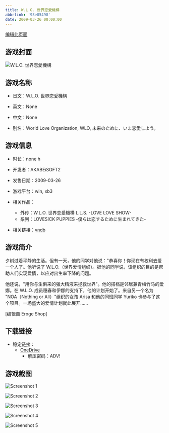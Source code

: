 ```yaml
---
title: W.L.O. 世界恋愛機構
abbrlink: '93e85498'
date: 2009-03-26 00:00:00
---
```

[编辑此页面](https://github.com/ACG-3/ADV3-source/blob/main/source/_posts/games/W.L.O.%20%E4%B8%96%E7%95%8C%E6%81%8B%E6%84%9B%E6%A9%9F%E6%A7%8B.md)

## 游戏封面

![W.L.O. 世界恋愛機構](https://pan.timero.xyz/onedrive/img_lib_001/W.L.O.%20%E4%B8%96%E7%95%8C%E6%81%8B%E6%84%9B%E6%A9%9F%E6%A7%8B_cover.avif)


## 游戏名称

- 日文：W.L.O. 世界恋愛機構
- 英文：None
- 中文：None

- 别名：World Love Organization, WLO, 未来のために、いま恋愛しよう。


## 游戏信息

- 时长：none h
- 开发者：AKABEiSOFT2
- 发售日期：2009-03-26
- 游戏平台：win, xb3
- 相关作品：
   - 外传：W.L.O. 世界恋愛機構 L.L.S. -LOVE LOVE SHOW-
   - 系列：LOVESICK PUPPIES -僕らは恋するために生まれてきた-

- 相关链接：[vndb](https://vndb.org/v1181)


## 游戏简介

夕树过着平静的生活。但有一天，他的同学对他说："恭喜你！你现在有权利去爱一个人了。他听说了 W.L.O.（世界爱情组织）。据他的同学说，该组织的目的是帮助人们实现爱情，以应对出生率下降的问题。

他还说，"用你与生俱来的强大精液来拯救世界"。他的搭档是邻居兼青梅竹马的爱娜。在 W.L.O. 成员穗春和伊娜的支持下，他的计划开始了。来自另一个名为 "NOA（Nothing or All）"组织的女孩 Arisa 和他的同班同学 Yuriko 也参与了这个项目。一场盛大的爱情计划就此展开......

[编辑自 Eroge Shop］


## 下载链接

- 稳定链接：
    - [OneDrive](https://pan.timero.xyz/onedrive/adv_lib_001/W.L.O.%20%E4%B8%96%E7%95%8C%E6%81%8B%E6%84%9B%E6%A9%9F%E6%A7%8B)
        - 解压密码：ADV!



## 游戏截图


![Screenshot 1](https://pan.timero.xyz/onedrive/img_lib_001/W.L.O.%20%E4%B8%96%E7%95%8C%E6%81%8B%E6%84%9B%E6%A9%9F%E6%A7%8B_Screenshot_1.avif)

![Screenshot 2](https://pan.timero.xyz/onedrive/img_lib_001/W.L.O.%20%E4%B8%96%E7%95%8C%E6%81%8B%E6%84%9B%E6%A9%9F%E6%A7%8B_Screenshot_2.avif)

![Screenshot 3](https://pan.timero.xyz/onedrive/img_lib_001/W.L.O.%20%E4%B8%96%E7%95%8C%E6%81%8B%E6%84%9B%E6%A9%9F%E6%A7%8B_Screenshot_3.avif)

![Screenshot 4](https://pan.timero.xyz/onedrive/img_lib_001/W.L.O.%20%E4%B8%96%E7%95%8C%E6%81%8B%E6%84%9B%E6%A9%9F%E6%A7%8B_Screenshot_4.avif)

![Screenshot 5](https://pan.timero.xyz/onedrive/img_lib_001/W.L.O.%20%E4%B8%96%E7%95%8C%E6%81%8B%E6%84%9B%E6%A9%9F%E6%A7%8B_Screenshot_5.avif)

